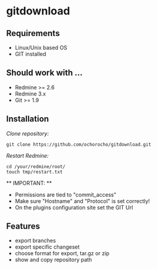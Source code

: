 # gitdownload

## Requirements

* Linux/Unix based OS
* GIT installed

## Should work with ...
 * Redmine >= 2.6
 * Redmine 3.x
 * Git >= 1.9

## Installation

_Clone repository:_

```
git clone https://github.com/ochorocho/gitdownload.git
```

_Restart Redmine:_

```
cd /your/redmine/root/
touch tmp/restart.txt
```

** IMPORTANT: **

* Permissions are tied to "commit_access"
* Make sure "Hostname" and "Protocol" is set correctly!
* On the plugins configuration site set the GIT Url

## Features

* export branches
* export specific changeset
* choose format for export, tar.gz or zip
* show and copy repository path
